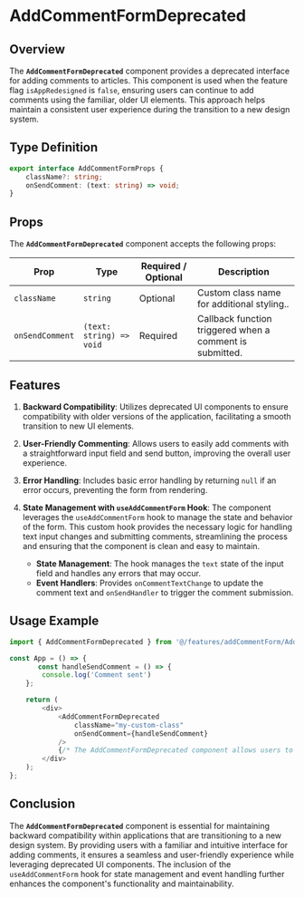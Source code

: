 # AddCommentFormDeprecated

## Overview
The **`AddCommentFormDeprecated`**  component provides a deprecated interface for adding comments to articles. 
This component is used when the feature flag `isAppRedesigned` is `false`, ensuring users can continue to add comments using the familiar, older UI elements. 
This approach helps maintain a consistent user experience during the transition to a new design system.

## Type Definition 
```typescript
export interface AddCommentFormProps {
    className?: string;
    onSendComment: (text: string) => void;
}
```

## Props
The **`AddCommentFormDeprecated`** component accepts the following props:

| Prop       | Type                               | Required / Optional | Description                                                              |
|------------|------------------------------------|----------------------|--------------------------------------------------------------------------|
| `className` | `string`                           | Optional             | Custom class name for additional styling..             |
| `onSendComment` | `(text: string) => void`                 | Required             | Callback function triggered when a comment is submitted. |


## Features
1. **Backward Compatibility**: Utilizes deprecated UI components to ensure compatibility with older versions of the application, facilitating a smooth transition to new UI elements.

2. **User-Friendly Commenting**: Allows users to easily add comments with a straightforward input field and send button, improving the overall user experience.

3. **Error Handling**: Includes basic error handling by returning `null` if an error occurs, preventing the form from rendering.

4. **State Management with `useAddCommentForm` Hook**: The component leverages the `useAddCommentForm` hook to manage the state and behavior of the form. This custom hook provides the necessary logic for handling text input changes and submitting comments, streamlining the process and ensuring that the component is clean and easy to maintain.

    - **State Management**: The hook manages the `text` state of the input field and handles any errors that may occur.
    - **Event Handlers**: Provides `onCommentTextChange` to update the comment text and `onSendHandler` to trigger the comment submission.

## Usage Example
```typescript jsx
import { AddCommentFormDeprecated } from '@/features/addCommentForm/AddCommentFormDeprecated';

const App = () => {
       const handleSendComment = () => {
        console.log('Comment sent')
    };

    return (
        <div>
            <AddCommentFormDeprecated
                className="my-custom-class"
                onSendComment={handleSendComment}
            />
            {/* The AddCommentFormDeprecated component allows users to add comments using deprecated UI elements */}
        </div>
    );
};

```
## Conclusion
The **`AddCommentFormDeprecated`** component is essential for maintaining backward compatibility within applications that are transitioning to a new design system. By providing users with a familiar and intuitive interface for adding comments, it ensures a seamless and user-friendly experience while leveraging deprecated UI components. The inclusion of the `useAddCommentForm` hook for state management and event handling further enhances the component's functionality and maintainability.
